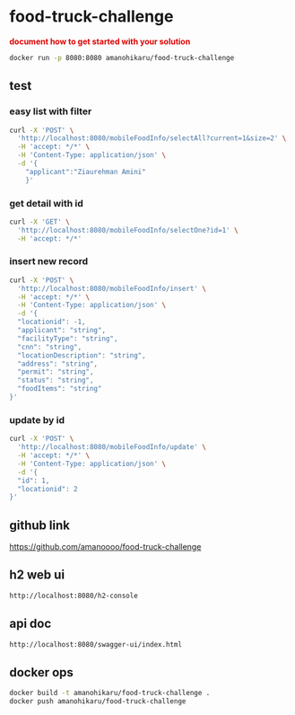 # food-truck-challenge

<font color="#dd0000">**document how to get started with your solution**</font>

```bash
docker run -p 8080:8080 amanohikaru/food-truck-challenge
```

## test

### easy list with filter
```bash
curl -X 'POST' \
  'http://localhost:8080/mobileFoodInfo/selectAll?current=1&size=2' \
  -H 'accept: */*' \
  -H 'Content-Type: application/json' \
  -d '{
    "applicant":"Ziaurehman Amini"
    }'
```
### get detail with id
```bash
curl -X 'GET' \
  'http://localhost:8080/mobileFoodInfo/selectOne?id=1' \
  -H 'accept: */*'
```

### insert new record
```bash
curl -X 'POST' \
  'http://localhost:8080/mobileFoodInfo/insert' \
  -H 'accept: */*' \
  -H 'Content-Type: application/json' \
  -d '{
  "locationid": -1,
  "applicant": "string",
  "facilityType": "string",
  "cnn": "string",
  "locationDescription": "string",
  "address": "string",
  "permit": "string",
  "status": "string",
  "foodItems": "string"
}'
```
### update by id
```bash
curl -X 'POST' \
  'http://localhost:8080/mobileFoodInfo/update' \
  -H 'accept: */*' \
  -H 'Content-Type: application/json' \
  -d '{
  "id": 1,
  "locationid": 2
}'


```

## github link
https://github.com/amanoooo/food-truck-challenge

## h2 web ui

```bash
http://localhost:8080/h2-console
```

## api doc

```bash
http://localhost:8080/swagger-ui/index.html
```

## docker ops

```bash
docker build -t amanohikaru/food-truck-challenge .
docker push amanohikaru/food-truck-challenge
```